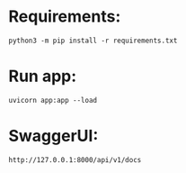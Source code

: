 # Requirements:
`python3 -m pip install -r requirements.txt`

# Run app:
`uvicorn app:app --load`

# SwaggerUI:
`http://127.0.0.1:8000/api/v1/docs`
